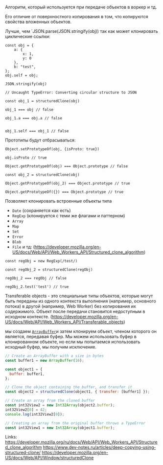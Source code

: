 

Алгоритм, который используется при передаче объектов в воркер и тд.

Его отличие от поверхностного копирования в том, что копируются свойства вложенных объектов.

Лучше, чем `JSON.parse(JSON.stringify(obj))
так как может клонировать циклические ссылки:


```
const obj = {
    a: {
        x: 1,
        y: 0
    },
    b: "test",
};
obj.self = obj;

```


```
JSON.stringify(obj) 

// Uncaught TypeError: Converting circular structure to JSON
```



```
const obj_1 = structuredClone(obj)

obj_1 === obj // false

obj_1.a === obj.a // false


obj_1.self === obj_1 // false
```

Прототипы будут отбрасываться:

```
Object.setPrototypeOf(obj, {isProto: true})

obj.isProto // true

Object.getPrototypeOf(obj) === Object.prototype // false

const obj_2 = structuredClone(obj)

Object.getPrototypeOf(obj_2) === Object.prototype // true

Object.getPrototypeOf({}) === Object.prototype // true

```


Позволяет клонировать встроенные объекты типа
- `Date` (сохраняется как есть)
- `RegExp` (клонируется с теми же флагами и паттерном)
- `Array`
- `Map`
- `Set`
- `Error`
 - `Blob`
 - `File`
и тд: (https://developer.mozilla.org/en-US/docs/Web/API/Web_Workers_API/Structured_clone_algorithm)


```
const regObj = new RegExp(/test/)

const regObj_2 = structuredClone(regObj)

regObj_2 === regObj // false

regObj_2.test('test') // true

```


Transferable objects - это специальные типы объектов, которые могут быть переданы из одного контекста выполнения (например, основного потока) в другой (например, Web Worker) без копирования их содержимого. Объект после передачи становится недоступным в исходном контексте. (https://developer.mozilla.org/en-US/docs/Web/API/Web_Workers_API/Transferable_objects)

мы создаем [`ArrayBuffer`](https://developer.mozilla.org/en-US/docs/Web/JavaScript/Reference/Global_Objects/ArrayBuffer)и затем клонируем объект, членом которого он является, передавая буфер. Мы можем использовать буфер в клонированном объекте, но если мы попытаемся использовать исходный буфер, мы получим исключение.

```javascript
// Create an ArrayBuffer with a size in bytes
const buffer1 = new ArrayBuffer(16);

const object1 = {
  buffer: buffer1,
};

// Clone the object containing the buffer, and transfer it
const object2 = structuredClone(object1, { transfer: [buffer1] });

// Create an array from the cloned buffer
const int32View2 = new Int32Array(object2.buffer);
int32View2[0] = 42;
console.log(int32View2[0]);

// Creating an array from the original buffer throws a TypeError
const int32View1 = new Int32Array(object1.buffer);
```


Links:
https://developer.mozilla.org/ru/docs/Web/API/Web_Workers_API/Structured_clone_algorithm
https://www.dev-notes.ru/articles/deep-copying-using-structured-clone/
https://developer.mozilla.org/en-US/docs/Web/API/Window/structuredClone
